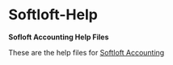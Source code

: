 # Softloft-Help
**Sofloft Accounting Help Files**

These are the help files for [Softloft Accounting](https://accounting.softloft.tech)
